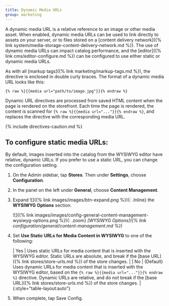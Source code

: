 ```yaml
---
title: Dynamic Media URLs
group: marketing
---
```


A dynamic media URL is a relative reference to an image or other media asset. When enabled, dynamic media URLs can be used to link directly to assets on your server, or to files stored on a [content delivery network]({% link system/media-storage-content-delivery-network.md %}). The use of dynamic media URLs can impact catalog performance, and the [editor]({% link cms/editor-configure.md %}) can be configured to use either static or dynamic media URLs.

As with all [markup tags]({% link marketing/markup-tags.md %}), the directive is enclosed in double curly braces. The format of a dynamic media URL looks like this:

`{% raw %}{{media url="path/to/image.jpg"}}{% endraw %}`

Dynamic URL directives are processed from saved HTML content when the page is rendered on the storefront. Each time the page is rendered, the content is scanned for `{% raw %}{{media url="..."}}{% endraw %}`, and replaces the directive with the corresponding media URL.

{% include directives-caution.md %}

## To configure static media URLs:

By default, images inserted into the catalog from the WYSIWYG editor have relative, dynamic URLs. If you prefer to use a static URL, you can change the configuration setting.

1. On the Admin sidebar, tap **Stores**. Then under **Settings**, choose **Configuration**.

1. In the panel on the left under **General**, choose **Content Management**.

1. Expand ![]({% link images/images/btn-expand.png %}){: .Inline} the **WYSIWYG Options** section.

   ![]({% link images/images/config-general-content-management-wysiwyg-options.png %}){: .zoom}
   *[WYSIWYG Options]({% link configuration/general/content-management.md %})*

1. Set **Use Static URLs for Media Content in WYSIWYG** to one of the following:

   | Yes | Uses static URLs for media content that is inserted with the WYSIWYG editor. Static URLs are absolute, and break if the [base URL]({% link stores/store-urls.md %}) of the store changes. |
   | No | (Default) Uses dynamic URLs for media content that is inserted with the WYSIWYG editor, based on the `{% raw %}{{media url="..."}}{% endraw %}` directive. Dynamic URLs are relative, and do not break if the [base URL]({% link stores/store-urls.md %}) of the store changes. |
   {:style="table-layout:auto"}

1. When complete, tap <span class="btn">Save Config</span>.

